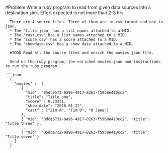 #Problem 
  Write a ruby program to read from given data sources into a destination sink.
  Effort expected is not more than 2-3 hrs

```
  There are 4 source files. Three of them are in csv format and one in json.
  * The 'title.json' has a list names attached to a MID.
  * The 'cast.csv' has a list names attached to a MID.
  * The 'score.csv' has a score attached to a MID.
  * The 'showdate.csv' has a show date attached to a MID.

  #TODO Read all the source files and enrich the movies.json file.

  Send us the ruby program, the enriched movies.json and instructions to run the ruby program.
 
```json
  {
    "movies" :  [
       { 
         "mid": "05dce573-9a96-4917-8263-f59b8e410cc2",
         "title": "Title one", 
         "score" : 0.23331,
         "show_date": "2018-01-22",
         "cast" : ["Jim A", "Tim O", "O Jane"] 
       },
       { "mid": "0dce5731-9a96-4917-8263-f59b8e410cc2", "title": "Title three" },
       ...
       { "mid": "05dce732-9a96-4917-8263-f59b8e410cc2", "title": "Title seven" }
    ]
  }
```

